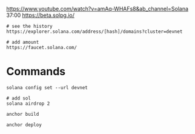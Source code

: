 https://www.youtube.com/watch?v=amAq-WHAFs8&ab_channel=Solana
37:00
https://beta.solpg.io/

```
# see the history
https://explorer.solana.com/address/[hash]/domains?cluster=devnet

# add amount
https://faucet.solana.com/
```


# Commands

```
solana config set --url devnet

# add sol
solana airdrop 2

anchor build

anchor deploy

```
